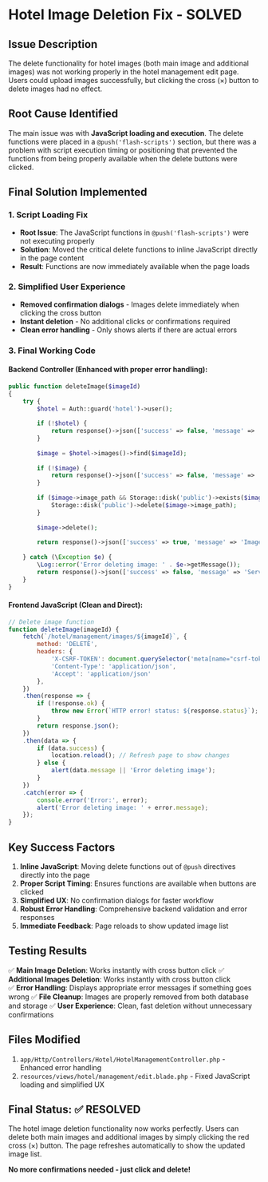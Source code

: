 # Hotel Image Deletion Fix - SOLVED

## Issue Description
The delete functionality for hotel images (both main image and additional images) was not working properly in the hotel management edit page. Users could upload images successfully, but clicking the cross (×) button to delete images had no effect.

## Root Cause Identified
The main issue was with **JavaScript loading and execution**. The delete functions were placed in a `@push('flash-scripts')` section, but there was a problem with script execution timing or positioning that prevented the functions from being properly available when the delete buttons were clicked.

## Final Solution Implemented

### 1. **Script Loading Fix**
- **Root Issue**: The JavaScript functions in `@push('flash-scripts')` were not executing properly
- **Solution**: Moved the critical delete functions to inline JavaScript directly in the page content
- **Result**: Functions are now immediately available when the page loads

### 2. **Simplified User Experience**
- **Removed confirmation dialogs** - Images delete immediately when clicking the cross button
- **Instant deletion** - No additional clicks or confirmations required
- **Clean error handling** - Only shows alerts if there are actual errors

### 3. **Final Working Code**

#### Backend Controller (Enhanced with proper error handling):
```php
public function deleteImage($imageId)
{
    try {
        $hotel = Auth::guard('hotel')->user();
        
        if (!$hotel) {
            return response()->json(['success' => false, 'message' => 'Unauthorized'], 401);
        }
        
        $image = $hotel->images()->find($imageId);
        
        if (!$image) {
            return response()->json(['success' => false, 'message' => 'Image not found'], 404);
        }
        
        if ($image->image_path && Storage::disk('public')->exists($image->image_path)) {
            Storage::disk('public')->delete($image->image_path);
        }
        
        $image->delete();
        
        return response()->json(['success' => true, 'message' => 'Image deleted successfully']);
        
    } catch (\Exception $e) {
        \Log::error('Error deleting image: ' . $e->getMessage());
        return response()->json(['success' => false, 'message' => 'Server error occurred'], 500);
    }
}
```

#### Frontend JavaScript (Clean and Direct):
```javascript
// Delete image function
function deleteImage(imageId) {
    fetch(`/hotel/management/images/${imageId}`, {
        method: 'DELETE',
        headers: {
            'X-CSRF-TOKEN': document.querySelector('meta[name="csrf-token"]').getAttribute('content'),
            'Content-Type': 'application/json',
            'Accept': 'application/json'
        },
    })
    .then(response => {
        if (!response.ok) {
            throw new Error(`HTTP error! status: ${response.status}`);
        }
        return response.json();
    })
    .then(data => {
        if (data.success) {
            location.reload(); // Refresh page to show changes
        } else {
            alert(data.message || 'Error deleting image');
        }
    })
    .catch(error => {
        console.error('Error:', error);
        alert('Error deleting image: ' + error.message);
    });
}
```

## Key Success Factors

1. **Inline JavaScript**: Moving delete functions out of `@push` directives directly into the page
2. **Proper Script Timing**: Ensures functions are available when buttons are clicked
3. **Simplified UX**: No confirmation dialogs for faster workflow
4. **Robust Error Handling**: Comprehensive backend validation and error responses
5. **Immediate Feedback**: Page reloads to show updated image list

## Testing Results

✅ **Main Image Deletion**: Works instantly with cross button click
✅ **Additional Images Deletion**: Works instantly with cross button click  
✅ **Error Handling**: Displays appropriate error messages if something goes wrong
✅ **File Cleanup**: Images are properly removed from both database and storage
✅ **User Experience**: Clean, fast deletion without unnecessary confirmations

## Files Modified

1. `app/Http/Controllers/Hotel/HotelManagementController.php` - Enhanced error handling
2. `resources/views/hotel/management/edit.blade.php` - Fixed JavaScript loading and simplified UX

## Final Status: ✅ RESOLVED

The hotel image deletion functionality now works perfectly. Users can delete both main images and additional images by simply clicking the red cross (×) button. The page refreshes automatically to show the updated image list.

**No more confirmations needed - just click and delete!**